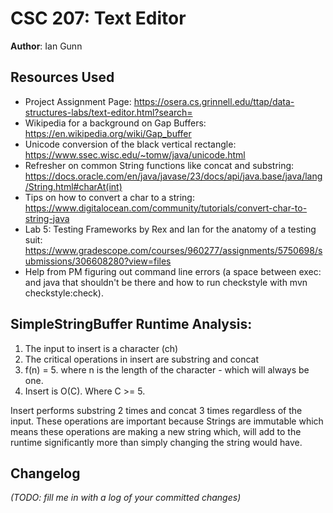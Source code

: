 # CSC 207: Text Editor

**Author**: Ian Gunn

## Resources Used

+ Project Assignment Page:
https://osera.cs.grinnell.edu/ttap/data-structures-labs/text-editor.html?search=
+ Wikipedia for a background on Gap Buffers:
https://en.wikipedia.org/wiki/Gap_buffer 
+ Unicode conversion of the black vertical rectangle:
https://www.ssec.wisc.edu/~tomw/java/unicode.html
+ Refresher on common String functions like concat and substring:
https://docs.oracle.com/en/java/javase/23/docs/api/java.base/java/lang/String.html#charAt(int)
+ Tips on how to convert a char to a string:
https://www.digitalocean.com/community/tutorials/convert-char-to-string-java
+ Lab 5: Testing Frameworks by Rex and Ian for the anatomy of a testing suit:
https://www.gradescope.com/courses/960277/assignments/5750698/submissions/306608280?view=files  
+ Help from PM figuring out command line errors (a space between exec: and java that shouldn't
be there and how to run checkstyle with mvn checkstyle:check).


## SimpleStringBuffer Runtime Analysis:
1. The input to insert is a character (ch)
2. The critical operations in insert are substring and concat
3. f(n) = 5. where n is the length of the character - which will always be one.
4. Insert is O(C). Where C >= 5. 

Insert performs substring 2 times and concat 3 times regardless of the input. 
These operations are important because Strings are immutable which means these
operations are making a new string which, will add to the runtime significantly more
than simply changing the string would have.

## Changelog

_(TODO: fill me in with a log of your committed changes)_

